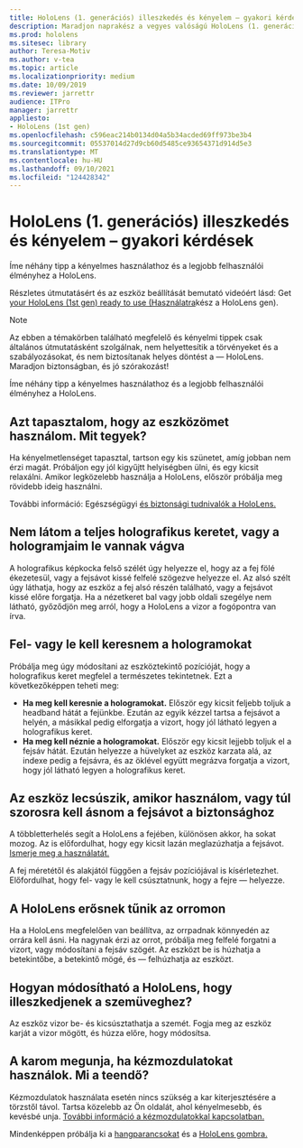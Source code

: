 ```yaml
---
title: HoloLens (1. generációs) illeszkedés és kényelem – gyakori kérdések
description: Maradjon naprakész a vegyes valóságú HoloLens (1. generációs) eszközhöz való illeszkedésével kapcsolatos gyakori kérdésekre adott válaszokkal.
ms.prod: hololens
ms.sitesec: library
author: Teresa-Motiv
ms.author: v-tea
ms.topic: article
ms.localizationpriority: medium
ms.date: 10/09/2019
ms.reviewer: jarrettr
audience: ITPro
manager: jarrettr
appliesto:
- HoloLens (1st gen)
ms.openlocfilehash: c596eac214b0134d04a5b34acded69ff973be3b4
ms.sourcegitcommit: 05537014d27d9cb60d5485ce93654371d914d5e3
ms.translationtype: MT
ms.contentlocale: hu-HU
ms.lasthandoff: 09/10/2021
ms.locfileid: "124428342"
---
```

# <a name="hololens-1st-gen-fit-and-comfort-frequently-asked-questions"></a>HoloLens (1. generációs) illeszkedés és kényelem – gyakori kérdések

Íme néhány tipp a kényelmes használathoz és a legjobb felhasználói élményhez a HoloLens.

Részletes útmutatásért és az eszköz beállítását bemutató videóért lásd: Get [your HoloLens (1st gen) ready to use (Használatra](hololens1-setup.md)kész a HoloLens gen).

> [!NOTE]
> Az ebben a témakörben található megfelelő és kényelmi tippek csak általános útmutatásként szolgálnak, nem helyettesítik a törvényeket és a szabályozásokat, és nem biztosítanak helyes döntést a &mdash; HoloLens. Maradjon biztonságban, és jó szórakozást!

Íme néhány tipp a kényelmes használathoz és a legjobb felhasználói élményhez a HoloLens.

## <a name="im-experiencing-discomfort-when-i-use-my-device-what-should-i-do"></a>Azt tapasztalom, hogy az eszközömet használom. Mit tegyek?

Ha kényelmetlenséget tapasztal, tartson egy kis szünetet, amíg jobban nem érzi magát. Próbáljon egy jól kigyűjtt helyiségben ülni, és egy kicsit relaxálni. Amikor legközelebb használja a HoloLens, először próbálja meg rövidebb ideig használni.

További információ: Egészségügyi [és biztonsági tudnivalók a HoloLens.](https://go.microsoft.com/fwlink/p/?LinkId=746661)

## <a name="i-cant-see-the-whole-holographic-frame-or-my-holograms-are-cut-off"></a>Nem látom a teljes holografikus keretet, vagy a hologramjaim le vannak vágva

A holografikus képkocka felső szélét úgy helyezze el, hogy az a fej fölé ékezetesül, vagy a fejsávot kissé felfelé szögezve helyezze el. Az alsó szélt úgy láthatja, hogy az eszköz a fej alsó részén található, vagy a fejsávot kissé előre forgatja. Ha a nézetkeret bal vagy jobb oldali szegélye nem látható, győződjön meg arról, hogy a HoloLens a vizor a fogópontra van írva.

## <a name="i-need-to-look-up-or-down-to-see-holograms"></a>Fel- vagy le kell keresnem a hologramokat

Próbálja meg úgy módosítani az eszköztekintő pozícióját, hogy a holografikus keret megfelel a természetes tekintetnek. Ezt a következőképpen teheti meg:

- **Ha meg kell keresnie a hologramokat.** Először egy kicsit feljebb toljuk a headband hátát a fejünkbe. Ezután az egyik kézzel tartsa a fejsávot a helyén, a másikkal pedig elforgatja a vizort, hogy jól látható legyen a holografikus keret.
- **Ha meg kell néznie a hologramokat.** Először egy kicsit lejjebb toljuk el a fejsáv hátát. Ezután helyezze a hüvelyket az eszköz karzata alá, az indexe pedig a fejsávra, és az öklével együtt megrázva forgatja a vizort, hogy jól látható legyen a holografikus keret.

## <a name="the-device-slides-down-when-im-using-it-or-i-need-to-make-the-headband-too-tight-to-keep-it-secure"></a>Az eszköz lecsúszik, amikor használom, vagy túl szorosra kell ásnom a fejsávot a biztonsághoz

A többletterhelés segít a HoloLens a fejében, különösen akkor, ha sokat mozog. Az is előfordulhat, hogy egy kicsit lazán meglazúzhatja a fejsávot. [Ismerje meg a használatát.](hololens1-setup.md#adjust-fit)

A fej méretétől és alakjától függően a fejsáv pozíciójával is kísérletezhet. Előfordulhat, hogy fel- vagy le kell csúsztatnunk, hogy a fejre &mdash; helyezze.

## <a name="my-hololens-feels-heavy-on-my-nose"></a>A HoloLens erősnek tűnik az orromon

Ha a HoloLens megfelelően van beállítva, az orrpadnak könnyedén az orrára kell ásni. Ha nagynak érzi az orrot, próbálja meg felfelé forgatni a vizort, vagy módosítani a fejsáv szögét. Az eszközt be is húzhatja a betekintőbe, a betekintő mögé, és &mdash; felhúzhatja az eszközt.

## <a name="how-can-i-adjust-hololens-to-fit-with-my-glasses"></a>Hogyan módosítható a HoloLens, hogy illeszkedjenek a szemüveghez?

Az eszköz vizor be- és kicsúsztathatja a szemét. Fogja meg az eszköz karját a vizor mögött, és húzza előre, hogy módosítsa.

## <a name="my-arm-gets-tired-when-i-use-gestures-what-can-i-do"></a>A karom megunja, ha kézmozdulatokat használok. Mi a teendő?

Kézmozdulatok használata esetén nincs szükség a kar kiterjesztésére a törzstől távol. Tartsa közelebb az Ön oldalát, ahol kényelmesebb, és kevésbé unja. [További információ a kézmozdulatokkal kapcsolatban.](hololens1-basic-usage.md#use-hololens-with-your-hands)

Mindenképpen próbálja ki a [hangparancsokat](hololens-cortana.md) és a [HoloLens gombra.](hololens1-clicker.md)
